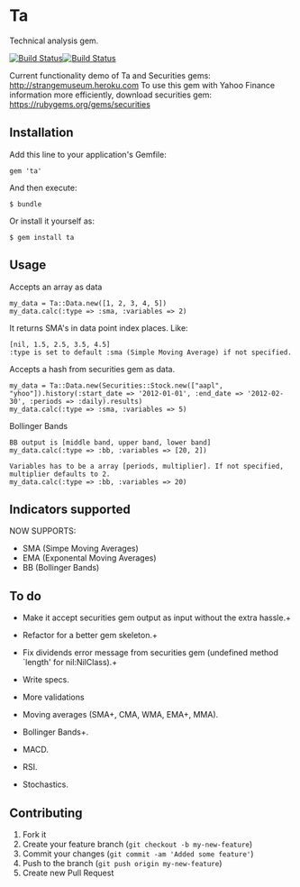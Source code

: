 # Ta

Technical analysis gem.

[![Build Status](https://secure.travis-ci.org/Nedomas/ta.png)](http://travis-ci.org/Nedomas/ta)[![Build Status](https://gemnasium.com/Nedomas/ta.png)](https://gemnasium.com/Nedomas/ta)

Current functionality demo of Ta and Securities gems: http://strangemuseum.heroku.com
To use this gem with Yahoo Finance information more efficiently, download securities gem: https://rubygems.org/gems/securities

## Installation

Add this line to your application's Gemfile:

    gem 'ta'

And then execute:

    $ bundle

Or install it yourself as:

    $ gem install ta

## Usage
	
Accepts an array as data

	my_data = Ta::Data.new([1, 2, 3, 4, 5])
	my_data.calc(:type => :sma, :variables => 2) 

It returns SMA's in data point index places. Like:

	[nil, 1.5, 2.5, 3.5, 4.5]
	:type is set to default :sma (Simple Moving Average) if not specified.

Accepts a hash from securities gem as data.

	my_data = Ta::Data.new(Securities::Stock.new(["aapl", "yhoo"]).history(:start_date => '2012-01-01', :end_date => '2012-02-30', :periods => :daily).results)
	my_data.calc(:type => :sma, :variables => 5)

Bollinger Bands

	BB output is [middle band, upper band, lower band]
	my_data.calc(:type => :bb, :variables => [20, 2])
	
	Variables has to be a array [periods, multiplier]. If not specified, multiplier defaults to 2.
	my_data.calc(:type => :bb, :variables => 20)

## Indicators supported

NOW SUPPORTS: 
* SMA (Simpe Moving Averages)
* EMA (Exponental Moving Averages)
* BB (Bollinger Bands)

## To do

* Make it accept securities gem output as input without the extra hassle.+
* Refactor for a better gem skeleton.+
* Fix dividends error message from securities gem (undefined method `length' for nil:NilClass).+

* Write specs.
* More validations
* Moving averages (SMA+, CMA, WMA, EMA+, MMA).
* Bollinger Bands+.
* MACD.
* RSI.
* Stochastics.

## Contributing

1. Fork it
2. Create your feature branch (`git checkout -b my-new-feature`)
3. Commit your changes (`git commit -am 'Added some feature'`)
4. Push to the branch (`git push origin my-new-feature`)
5. Create new Pull Request
